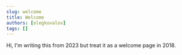 ```yaml
---
slug: welcome
title: Welcome
authors: [olegkovalov]
tags: []
---
```


Hi, I'm writing this from 2023 but treat it as a welcome page in 2018.
